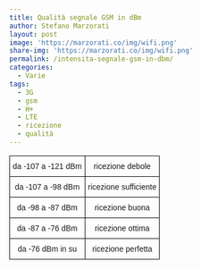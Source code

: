 ```yaml
---
title: Qualità segnale GSM in dBm
author: Stefano Marzorati
layout: post
image: 'https://marzorati.co/img/wifi.png'
share-img: 'https://marzorati.co/img/wifi.png'
permalink: /intensita-segnale-gsm-in-dbm/
categories:
  - Varie
tags:
  - 3G
  - gsm
  - H+
  - LTE
  - ricezione
  - qualità
---
```

<center>
<style type="text/css">
.tg  {border-collapse:collapse;border-spacing:0;}
.tg td{font-family:Arial, sans-serif;font-size:14px;padding:10px 5px;border-style:solid;border-width:1px;overflow:hidden;word-break:normal;border-color:black;}
.tg th{font-family:Arial, sans-serif;font-size:14px;font-weight:normal;padding:10px 5px;border-style:solid;border-width:1px;overflow:hidden;word-break:normal;border-color:black;}
.tg .tg-baqh{text-align:center;vertical-align:top}
</style>
<table class="tg">
  <tr>
    <th class="tg-baqh">﻿da -107 a -121 dBm</th>
    <th class="tg-baqh">ricezione debole</th>
  </tr>
  <tr>
    <td class="tg-baqh">da -107 a -98 dBm</td>
    <td class="tg-baqh">ricezione sufficiente</td>
  </tr>
  <tr>
    <td class="tg-baqh">da -98 a -87 dBm</td>
    <td class="tg-baqh">ricezione buona</td>
  </tr>
  <tr>
    <td class="tg-baqh">da -87 a -76 dBm</td>
    <td class="tg-baqh">ricezione ottima</td>
  </tr>
  <tr>
    <td class="tg-baqh">da -76 dBm in su</td>
    <td class="tg-baqh">ricezione perfetta</td>
  </tr>
</table>
</center>   
